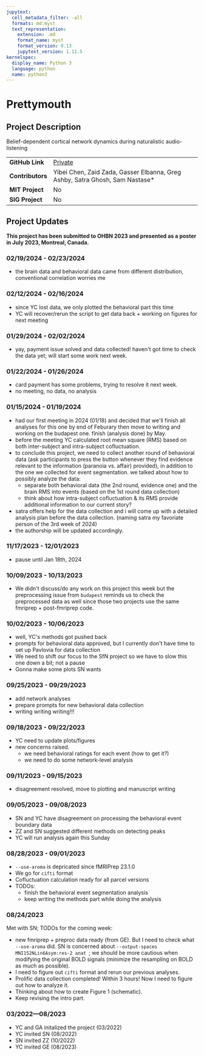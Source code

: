 ```yaml
---
jupytext:
  cell_metadata_filter: -all
  formats: md:myst
  text_representation:
    extension: .md
    format_name: myst
    format_version: 0.13
    jupytext_version: 1.11.5
kernelspec:
  display_name: Python 3
  language: python
  name: python3
---
```


# Prettymouth

## Project Description
Belief-dependent cortical network dynamics during naturalistic audio-listening

| | |
| -------------- | ----------------------------- |
| **GitHub Link**  | [Private](https://github.com/yibeichan/prettymouth) |
| **Contributors**| Yibei Chen, Zaid Zada, Gasser Elbanna, Greg Ashby, Satra Ghosh, Sam Nastase* |
| **MIT Project**  | No |
| **SIG Project**  | No |

## Project Updates

**This project has been submitted to OHBN 2023 and presented as a poster in July 2023, Montreal, Canada.**

### 02/19/2024 - 02/23/2024
- the brain data and behavioral data came from different distribution, conventional correlation worries me

### 02/12/2024 - 02/16/2024
- since YC lost data, we only plotted the behavioral part this time
- YC will recover/rerun the script to get data back + working on figures for next meeting

### 01/29/2024 - 02/02/2024
- yay, payment issue solved and data collected! haven't got time to check the data yet; will start some work next week.

### 01/22/2024 - 01/26/2024
- card payment has some problems, trying to resolve it next week.
- no meeting, no data, no analysis

### 01/15/2024 - 01/19/2024
- had our first meeting in 2024 (01/18) and decided that we'll finish all analyses for this one by end of Feburary then move to writing and working on the budapest one. finish (analysis done) by May.
- before the meeting YC calculated root mean square (RMS) based on both inter-subject and intra-subject cofluctuation.
- to conclude this project, we need to collect another round of behavioral data (ask participants to press the button whenever they find evidence relevant to the information (paranoia vs. affair) provided), in addition to the one we collected for event segmentation. we talked about how to possibly analyze the data: 
  - separate both behavioral data (the 2nd round, evidence one) and the brain RMS into events (based on the 1st round data collection)
  - think about how intra-subject cofluctuation & its RMS provide additional information to our current story?
- satra offers help for the data collection and i will come up with a detailed analysis plan before the data collection. (naming satra my favoriate person of the 3rd week of 2024)
- the authorship will be updated accordingly.

### 11/17/2023 - 12/01/2023
- pause until Jan 18th, 2024

### 10/09/2023 - 10/13/2023
- We didn't discuss/do any work on this project this week but the preprocessing issue from `budapest` reminds us to check the preprocessed data as well since those two projects use the same fmriprep + post-fmriprep code.

### 10/02/2023 - 10/06/2023
- well, YC's methods got pushed back
- prompts for behavioral data approved, but I currently don't have time to set up Pavlovia for data collection
- We need to shift our focus to the SfN project so we have to slow this one down a bit; not a pause
- Gonna make some plots SN wants

### 09/25/2023 - 09/29/2023
- add network analyses
- prepare prompts for new behavioral data collection
- writing writing writing!!!

### 09/18/2023 - 09/22/2023
- YC need to update plots/figures
- new concerns raised. 
  - we need behavioral ratings for each event (how to get it?)
  - we need to do some network-level analysis

### 09/11/2023 - 09/15/2023
- disagreement resolved, move to plotting and manuscript writing

### 09/05/2023 - 09/08/2023
- SN and YC have disagreement on processing the behavioral event boundary data
- ZZ and SN suggested different methods on detecting peaks
- YC will run analysis again this Sunday

### 08/28/2023 - 09/01/2023
- `--use-aroma` is depricated since fMRIPrep 23.1.0
- We go for `cifti` format
- Cofluctuation calculation ready for all parcel versions
- TODOs:
  - finish the behavioral event segmentation analysis
  - keep writing the methods part while doing the analysis

### 08/24/2023
Met with SN; TODOs for the coming week:
- new fmriprep + preproc data ready (from GE). But I need to check what `--use-aroma` did. SN is concerned about `--output-spaces MNI152NLin6Asym:res-2 anat `; we should be more cautious when modifying the original BOLD signals (minimize the resampling on BOLD as much as possible).
- I need to figure out `cifti` format and rerun our previous analyses.
- Prolific data collection completed! Within 3 hours! Now I need to figure out how to analyze it.
- Thinking about how to create Figure 1 (schematic).
- Keep revising the intro part.

### 03/2022—08/2023
- YC and GA initalized the project (03/2022)
- YC invited SN (08/2022)
- SN invited ZZ (10/2022)
- YC invited GE (08/2023)